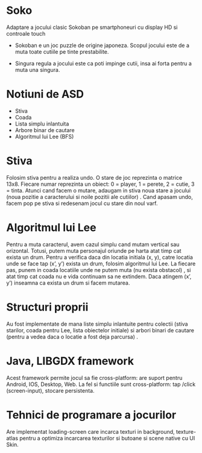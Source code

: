 # Soko 

Adaptare a jocului clasic Sokoban pe smartphoneuri cu display HD si controale touch

- Sokoban e un joc puzzle de origine japoneza. Scopul jocului este de a muta toate cutiile pe tinte prestabilite.

- Singura regula a jocului este ca poti impinge cutii, insa ai forta pentru a muta una singura. 

# Notiuni de ASD

- Stiva
- Coada
- Lista simplu inlantuita
- Arbore binar de cautare
- Algoritmul lui Lee (BFS)

# Stiva
Folosim stiva pentru a realiza undo.
O stare de joc reprezinta o matrice 13x8.
Fiecare numar reprezinta un obiect: 0 = player, 1 = perete, 2 = cutie, 3 = tinta.
Atunci cand facem o mutare, adaugam in stiva noua stare a jocului (noua pozitie a caracterului si noile pozitii ale cutiilor) .
Cand apasam undo, facem pop pe stiva si redesenam jocul cu stare din noul varf.

# Algoritmul lui Lee
Pentru a muta caracterul, avem cazul simplu cand mutam vertical sau orizontal. 
Totusi, putem muta personajul oriunde pe harta atat timp cat exista un drum.
Pentru a verifica daca din locatia initiala (x, y), catre locatia unde se face tap (x’, y’) exista un drum, folosim algoritmul lui Lee.
La fiecare pas, punem in coada locatiile unde ne putem muta (nu exista obstacol) , si atat timp cat coada nu e vida continuam sa ne extindem. Daca atingem (x’, y’) inseamna ca exista un drum si facem mutarea.


# Structuri proprii
Au fost implementate de mana liste simplu inlantuite pentru colectii (stiva starilor, coada pentru Lee, lista obiectelor initiale) si arbori binari de cautare (pentru a vedea daca o locatie a fost deja parcursa) .

# Java, LIBGDX framework
Acest framework permite jocul sa fie cross-platform: are suport pentru Android, IOS, Desktop, Web. La fel si functiile sunt cross-platform: tap /click (screen-input), stocare persistenta.

# Tehnici de programare a jocurilor
Are implementat loading-screen care incarca texturi in background, texture-atlas pentru a optimiza incarcarea texturilor si butoane si scene native cu UI Skin.
